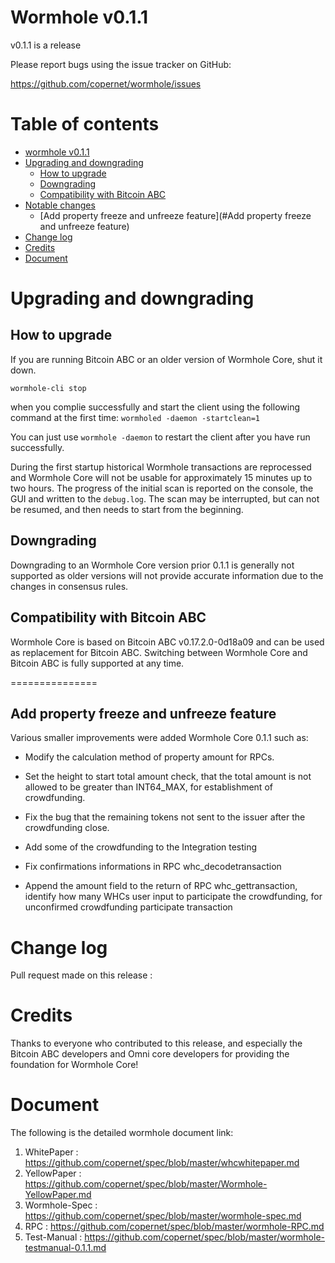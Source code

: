 Wormhole v0.1.1
===================

v0.1.1 is a release

Please report bugs using the issue tracker on GitHub:

  https://github.com/copernet/wormhole/issues

Table of contents
=================

- [wormhole v0.1.1](#wormhole-core-v011)
- [Upgrading and downgrading](#upgrading-and-downgrading)
  - [How to upgrade](#how-to-upgrade)
  - [Downgrading](#downgrading)
  - [Compatibility with Bitcoin ABC](#compatibility-with-bitcoin-abc)
- [Notable changes](#notable-changes)
  - [Add property freeze and unfreeze feature](#Add property freeze and unfreeze feature)
- [Change log](#change-log)
- [Credits](#credits)
- [Document](#document)

Upgrading and downgrading
=========================

How to upgrade
--------------

If you are running Bitcoin ABC or an older version of Wormhole Core, shut it down.

`wormhole-cli stop`

when you complie successfully and start the client using the following command at the first time:
`wormholed -daemon -startclean=1`

You can just use `wormhole -daemon` to restart the client after you have run successfully. 

During the first startup historical Wormhole transactions are reprocessed and Wormhole Core will not be usable for approximately 15 minutes up to two hours. The progress of the initial scan is reported on the console, the GUI and written to the `debug.log`. The scan may be interrupted, but can not be resumed, and then needs to start from the beginning.

Downgrading
-----------

Downgrading to an Wormhole Core version prior 0.1.1 is generally not supported as older versions will not provide accurate information due to the changes in consensus rules.

Compatibility with Bitcoin ABC
-------------------------------

Wormhole Core is based on Bitcoin ABC v0.17.2.0-0d18a09 and can be used as replacement for Bitcoin ABC. Switching between Wormhole Core and Bitcoin ABC is fully supported at any time.

===============

Add property freeze and unfreeze feature
----------------------------------

Various smaller improvements were added Wormhole Core 0.1.1 such as:

- Modify the calculation method of property amount for RPCs.

- Set the height to start total amount check,  that the total amount is not allowed to be greater than INT64_MAX, for establishment of crowdfunding.

- Fix the bug that the remaining tokens not sent to the issuer after the crowdfunding close. 

- Add some of the crowdfunding to the Integration testing
- Fix confirmations informations in  RPC whc_decodetransaction
- Append the amount field to the return of RPC whc_gettransaction,  identify how many WHCs user input to participate the crowdfunding,  for unconfirmed crowdfunding participate transaction

Change log
==========

Pull request made on this release :

Credits
=======

Thanks to everyone who contributed to this release, and especially the Bitcoin ABC developers and Omni core developers for providing the foundation for Wormhole Core!

Document
========
The following is the detailed wormhole document link:
1. WhitePaper : https://github.com/copernet/spec/blob/master/whcwhitepaper.md
2. YellowPaper : https://github.com/copernet/spec/blob/master/Wormhole-YellowPaper.md
3. Wormhole-Spec : https://github.com/copernet/spec/blob/master/wormhole-spec.md
4. RPC : https://github.com/copernet/spec/blob/master/wormhole-RPC.md
5. Test-Manual : https://github.com/copernet/spec/blob/master/wormhole-testmanual-0.1.1.md

